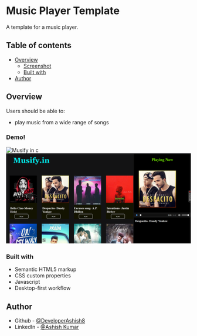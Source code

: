 # Music Player Template

A template for a music player.

## Table of contents

- [Overview](#overview)
  - [Screenshot](#screenshot)
  - [Built with](#built-with)
- [Author](#author)

## Overview

Users should be able to:

- play music from a wide range of songs

### Demo!

![Musify in c](https://user-images.githubusercontent.com/90233808/194739778-ee8c937d-e24e-4636-be31-8e44ae213f2f.gif)
![Demo](<./thumbnails/Screenshot%20(10).png>)

### Built with

- Semantic HTML5 markup
- CSS custom properties
- Javascript
- Desktop-first workflow

## Author

- Github - [@DeveloperAshish8](https://www.github.com/DeveloperAshish8)
- LinkedIn - [@Ashish Kumar](https://www.linkedin.com/in/ashish-kumar-he-him-4566211a3/)
